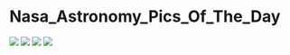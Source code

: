 # Nasa_Astronomy_Pics_Of_The_Day

![](https://pbs.twimg.com/media/FdbO7FJWQAEAp9s?format=jpg&name=large)
![](https://pbs.twimg.com/media/FdbO8dyXoAIQZ1r?format=jpg&name=large)
![](https://pbs.twimg.com/media/FdbO5muWAAA945p?format=jpg&name=large)
![](https://pbs.twimg.com/media/FdaRwqAWIAgc7kB?format=png&name=360x360)
